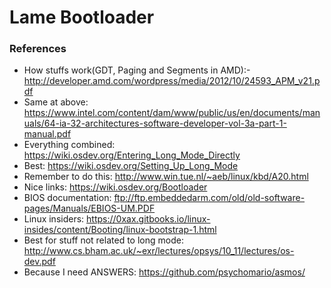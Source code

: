 # Lame Bootloader

### References

- How stuffs work(GDT, Paging and Segments in AMD):- http://developer.amd.com/wordpress/media/2012/10/24593_APM_v21.pdf
- Same at above: https://www.intel.com/content/dam/www/public/us/en/documents/manuals/64-ia-32-architectures-software-developer-vol-3a-part-1-manual.pdf
- Everything combined: https://wiki.osdev.org/Entering_Long_Mode_Directly
- Best: https://wiki.osdev.org/Setting_Up_Long_Mode
- Remember to do this: http://www.win.tue.nl/~aeb/linux/kbd/A20.html
- Nice links: https://wiki.osdev.org/Bootloader
- BIOS documentation: ftp://ftp.embeddedarm.com/old/old-software-pages/Manuals/EBIOS-UM.PDF
- Linux insiders: https://0xax.gitbooks.io/linux-insides/content/Booting/linux-bootstrap-1.html
- Best for stuff not related to long mode: http://www.cs.bham.ac.uk/~exr/lectures/opsys/10_11/lectures/os-dev.pdf
- Because I need ANSWERS: https://github.com/psychomario/asmos/

